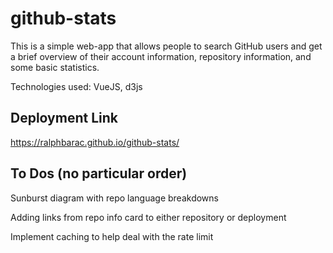 # github-stats

This is a simple web-app that allows people to search GitHub users and get a brief overview of their account information, repository information, and some basic statistics.

Technologies used: VueJS, d3js

## Deployment Link

https://ralphbarac.github.io/github-stats/

## To Dos (no particular order)

Sunburst diagram with repo language breakdowns

Adding links from repo info card to either repository or deployment

Implement caching to help deal with the rate limit

